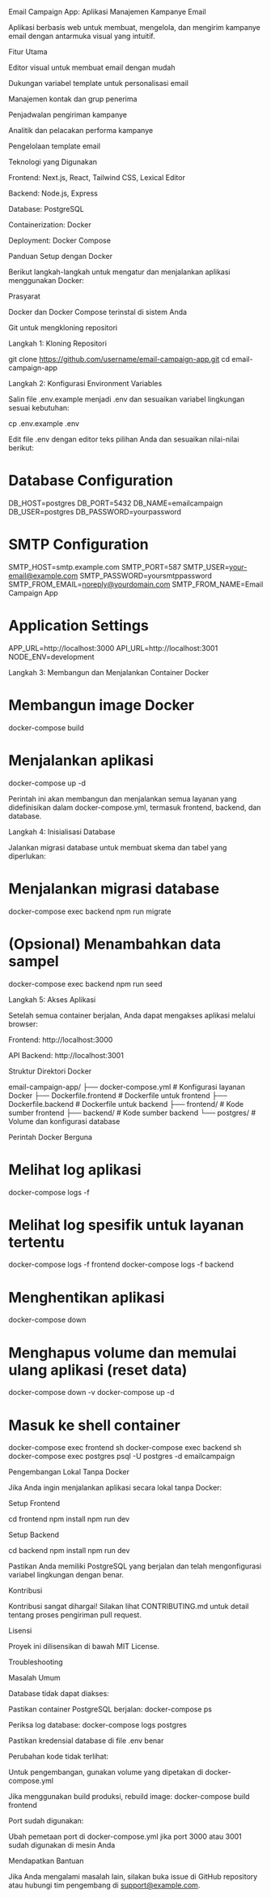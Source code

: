 Email Campaign App: Aplikasi Manajemen Kampanye Email



Aplikasi berbasis web untuk membuat, mengelola, dan mengirim kampanye email dengan antarmuka visual yang intuitif.



Fitur Utama



Editor visual untuk membuat email dengan mudah

Dukungan variabel template untuk personalisasi email

Manajemen kontak dan grup penerima

Penjadwalan pengiriman kampanye

Analitik dan pelacakan performa kampanye

Pengelolaan template email



Teknologi yang Digunakan



Frontend: Next.js, React, Tailwind CSS, Lexical Editor

Backend: Node.js, Express

Database: PostgreSQL

Containerization: Docker

Deployment: Docker Compose



Panduan Setup dengan Docker



Berikut langkah-langkah untuk mengatur dan menjalankan aplikasi menggunakan Docker:



Prasyarat



Docker dan Docker Compose terinstal di sistem Anda

Git untuk mengkloning repositori



Langkah 1: Kloning Repositori



git clone https://github.com/username/email-campaign-app.git
cd email-campaign-app



Langkah 2: Konfigurasi Environment Variables



Salin file .env.example menjadi .env dan sesuaikan variabel lingkungan sesuai kebutuhan:



cp .env.example .env



Edit file .env dengan editor teks pilihan Anda dan sesuaikan nilai-nilai berikut:



# Database Configuration
DB_HOST=postgres
DB_PORT=5432
DB_NAME=emailcampaign
DB_USER=postgres
DB_PASSWORD=yourpassword

# SMTP Configuration
SMTP_HOST=smtp.example.com
SMTP_PORT=587
SMTP_USER=your-email@example.com
SMTP_PASSWORD=yoursmtppassword
SMTP_FROM_EMAIL=noreply@yourdomain.com
SMTP_FROM_NAME=Email Campaign App

# Application Settings
APP_URL=http://localhost:3000
API_URL=http://localhost:3001
NODE_ENV=development



Langkah 3: Membangun dan Menjalankan Container Docker



# Membangun image Docker
docker-compose build

# Menjalankan aplikasi
docker-compose up -d



Perintah ini akan membangun dan menjalankan semua layanan yang didefinisikan dalam docker-compose.yml, termasuk frontend, backend, dan database.



Langkah 4: Inisialisasi Database



Jalankan migrasi database untuk membuat skema dan tabel yang diperlukan:



# Menjalankan migrasi database
docker-compose exec backend npm run migrate

# (Opsional) Menambahkan data sampel
docker-compose exec backend npm run seed



Langkah 5: Akses Aplikasi



Setelah semua container berjalan, Anda dapat mengakses aplikasi melalui browser:



Frontend: http://localhost:3000

API Backend: http://localhost:3001



Struktur Direktori Docker



email-campaign-app/
├── docker-compose.yml        # Konfigurasi layanan Docker
├── Dockerfile.frontend       # Dockerfile untuk frontend
├── Dockerfile.backend        # Dockerfile untuk backend
├── frontend/                 # Kode sumber frontend
├── backend/                  # Kode sumber backend
└── postgres/                 # Volume dan konfigurasi database



Perintah Docker Berguna



# Melihat log aplikasi
docker-compose logs -f

# Melihat log spesifik untuk layanan tertentu
docker-compose logs -f frontend
docker-compose logs -f backend

# Menghentikan aplikasi
docker-compose down

# Menghapus volume dan memulai ulang aplikasi (reset data)
docker-compose down -v
docker-compose up -d

# Masuk ke shell container
docker-compose exec frontend sh
docker-compose exec backend sh
docker-compose exec postgres psql -U postgres -d emailcampaign



Pengembangan Lokal Tanpa Docker



Jika Anda ingin menjalankan aplikasi secara lokal tanpa Docker:



Setup Frontend



cd frontend
npm install
npm run dev



Setup Backend



cd backend
npm install
npm run dev



Pastikan Anda memiliki PostgreSQL yang berjalan dan telah mengonfigurasi variabel lingkungan dengan benar.



Kontribusi



Kontribusi sangat dihargai! Silakan lihat CONTRIBUTING.md untuk detail tentang proses pengiriman pull request.



Lisensi



Proyek ini dilisensikan di bawah MIT License.






Troubleshooting



Masalah Umum



Database tidak dapat diakses:

Pastikan container PostgreSQL berjalan: docker-compose ps

Periksa log database: docker-compose logs postgres

Pastikan kredensial database di file .env benar



Perubahan kode tidak terlihat:

Untuk pengembangan, gunakan volume yang dipetakan di docker-compose.yml

Jika menggunakan build produksi, rebuild image: docker-compose build frontend



Port sudah digunakan:

Ubah pemetaan port di docker-compose.yml jika port 3000 atau 3001 sudah digunakan di mesin Anda



Mendapatkan Bantuan



Jika Anda mengalami masalah lain, silakan buka issue di GitHub repository atau hubungi tim pengembang di support@example.com.

